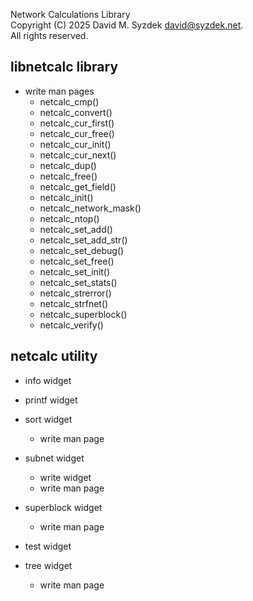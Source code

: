 
Network Calculations Library  
Copyright (C) 2025 David M. Syzdek <david@syzdek.net>.  
All rights reserved.  


libnetcalc library
------------------

   * write man pages
     - netcalc_cmp()
     - netcalc_convert()
     - netcalc_cur_first()
     - netcalc_cur_free()
     - netcalc_cur_init()
     - netcalc_cur_next()
     - netcalc_dup()
     - netcalc_free()
     - netcalc_get_field()
     - netcalc_init()
     - netcalc_network_mask()
     - netcalc_ntop()
     - netcalc_set_add()
     - netcalc_set_add_str()
     - netcalc_set_debug()
     - netcalc_set_free()
      - netcalc_set_init()
     - netcalc_set_stats()
     - netcalc_strerror()
     - netcalc_strfnet()
     - netcalc_superblock()
     - netcalc_verify()


netcalc utility
---------------

   * info widget

   * printf widget

   * sort widget
     - write man page

   * subnet widget
     - write widget
     - write man page

   * superblock widget
     - write man page

   * test widget

   * tree widget
     - write man page



